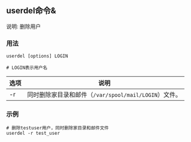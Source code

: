 ## userdel命令&
说明: 删除用户

### 用法
```shell
userdel [options] LOGIN

# LOGIN表示用户名
```

| 选项 | 说明                                                |
| ---- | --------------------------------------------------- |
| -r   | 同时删除家目录和邮件（`/var/spool/mail/LOGIN`）文件。 |

### 示例
```shell
# 删除testuser用户，同时删除家目录和邮件文件
userdel -r test_user
```
